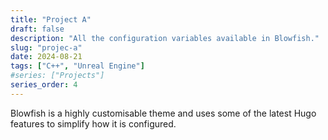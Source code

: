 ```yaml
---
title: "Project A"
draft: false
description: "All the configuration variables available in Blowfish."
slug: "projec-a"
date: 2024-08-21
tags: ["C++", "Unreal Engine"]
#series: ["Projects"]
series_order: 4
---
```


Blowfish is a highly customisable theme and uses some of the latest Hugo features to simplify how it is configured.